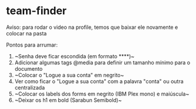 # team-finder

Aviso: para rodar o video na profile, temos que baixar ele novamente e colocar na pasta

Pontos para arrumar:
1) ~Senha deve ficar escondida (em formato ****)~
2) Adicionar algumas tags @media para definir um tamanho mínimo para o documento
3) ~Colocar o "Logue a sua conta" em negrito~
4) Ver como ficar o "Logue a sua conta" com a palavra "conta" ou outra centralizada
5) ~Colocar os labels dos forms em negrito (IBM Plex mono) e maiúscula~
6) ~Deixar os h1 em bold (Sarabun Semibold)~
